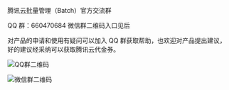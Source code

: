 腾讯云批量管理（Batch）官方交流群

QQ 群：660470684
微信群二维码入口见后

对产品的申请和使用有疑问可以加入 QQ 群获取帮助，也欢迎对产品提出建议，好的建议经采纳可以获取腾讯云代金券。

![QQ群二维码](https://mc.qcloudimg.com/static/img/48366ecf859b1483cc0aeb00d46bc168/batchQQercode.jpg)

![微信群二维码](https://mc.qcloudimg.com/static/img/4a793f831e84e753b263f8398a20ca2c/image.jpg)